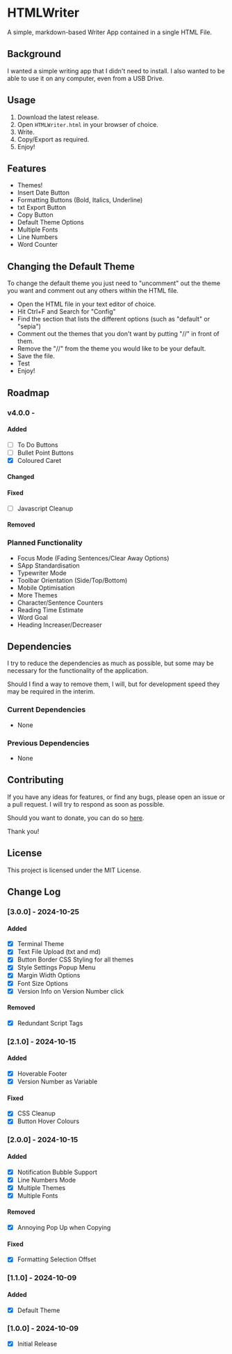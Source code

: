 # HTMLWriter
A simple, markdown-based Writer App contained in a single HTML File.

## Background
I wanted a simple writing app that I didn't need to install. I also wanted to be able to use it on any computer, even from a USB Drive.

## Usage
1. Download the latest release.
2. Open `HTMLWriter.html` in your browser of choice.
3. Write.
4. Copy/Export as required.
5. Enjoy!

## Features
- Themes!
- Insert Date Button
- Formatting Buttons (Bold, Italics, Underline)
- txt Export Button
- Copy Button
- Default Theme Options
- Multiple Fonts
- Line Numbers
- Word Counter

## Changing the Default Theme
To change the default theme you just need to "uncomment" out the theme you want and comment out any others within the HTML file.
- Open the HTML file in your text editor of choice.
- Hit Ctrl+F and Search for "Config"
- Find the section that lists the different options (such as "default" or "sepia")
- Comment out the themes that you don't want by putting "//" in front of them.
- Remove the "//" from the theme you would like to be your default.
- Save the file.
- Test
- Enjoy!

## Roadmap

### v4.0.0 - 

#### Added

- [ ] To Do Buttons
- [ ] Bullet Point Buttons
- [x] Coloured Caret

#### Changed

#### Fixed

- [ ] Javascript Cleanup

#### Removed

### Planned Functionality
- Focus Mode (Fading Sentences/Clear Away Options)
- SApp Standardisation
- Typewriter Mode
- Toolbar Orientation (Side/Top/Bottom)
- Mobile Optimisation
- More Themes
- Character/Sentence Counters
- Reading Time Estimate
- Word Goal
- Heading Increaser/Decreaser

## Dependencies
I try to reduce the dependencies as much as possible, but some may be necessary for the functionality of the application.

Should I find a way to remove them, I will, but for development speed they may be required in the interim.

### Current Dependencies
- None

### Previous Dependencies
- None

## Contributing
If you have any ideas for features, or find any bugs, please open an issue or a pull request. I will try to respond as soon as possible.

Should you want to donate, you can do so [here](https://www.buymeacoffee.com/caddickbrown).

Thank you!

## License
This project is licensed under the MIT License.

## Change Log

### [3.0.0] - 2024-10-25

#### Added

- [x] Terminal Theme
- [x] Text File Upload (txt and md)
- [x] Button Border CSS Styling for all themes
- [x] Style Settings Popup Menu
- [x] Margin Width Options
- [x] Font Size Options
- [x] Version Info on Version Number click

#### Removed

- [x] Redundant Script Tags

### [2.1.0] - 2024-10-15

#### Added

- [x] Hoverable Footer
- [x] Version Number as Variable

#### Fixed

- [x] CSS Cleanup
- [x] Button Hover Colours

### [2.0.0] - 2024-10-15

#### Added

- [x] Notification Bubble Support
- [x] Line Numbers Mode
- [x] Multiple Themes
- [x] Multiple Fonts

#### Removed

- [x] Annoying Pop Up when Copying

#### Fixed

- [x] Formatting Selection Offset

### [1.1.0] - 2024-10-09

#### Added

- [x] Default Theme

### [1.0.0] - 2024-10-09

- [x] Initial Release
